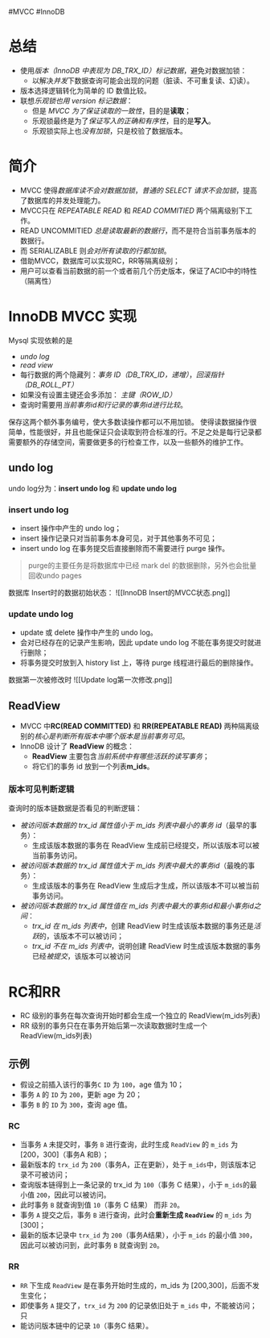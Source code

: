 #MVCC #InnoDB

# 总结
- 使用*版本（InnoDB 中表现为 DB_TRX_ID）标记数据*，避免对数据加锁：
	- 以解决*并发*下数据查询可能会出现的问题（脏读、不可重复读、幻读）。
- 版本选择逻辑转化为简单的 ID 数值比较。
- 联想*乐观锁也用 version 标记数据*：
	- 但是 *MVCC 为了保证读取的一致性*，目的是**读取**；
	- 乐观锁最终是为了*保证写入的正确和有序性*，目的是**写入**。
	- 乐观锁实际上也*没有加锁*，只是校验了数据版本。

# 简介
- MVCC 使得*数据库读不会对数据加锁*，*普通的 SELECT 请求不会加锁*，提高了数据库的并发处理能力。
- MVCC只在 *REPEATABLE READ* 和 *READ COMMITIED* 两个隔离级别下工作。
- READ UNCOMMITIED *总是读取最新的数据行*，而不是符合当前事务版本的数据行。
- 而 SERIALIZABLE 则*会对所有读取的行都加锁*。
- 借助MVCC，数据库可以实现RC，RR等隔离级别；
- 用户可以查看当前数据的前一个或者前几个历史版本，保证了ACID中的I特性（隔离性）

# InnoDB MVCC 实现
Mysql 实现依赖的是 
- *undo log* 
- *read view* 
- 每行数据的两个隐藏列：*事务 ID（DB_TRX_ID，递增）*，*回滚指针（DB_ROLL_PT）*
- 如果没有设置主键还会多添加： *主键（ROW_ID）*
- 查询时需要用*当前事务id和行记录的事务id进行比较*。

保存这两个额外事务编号，使大多数读操作都可以不用加锁。
使得读数据操作很简单，性能很好，并且也能保证只会读取到符合标准的行。不足之处是每行记录都需要额外的存储空间，需要做更多的行检查工作，以及一些额外的维护工作。

## undo log
undo log分为：**insert undo log** 和 **update undo log**
### insert undo log
- insert 操作中产生的 undo log；
- insert 操作记录只对当前事务本身可见，对于其他事务不可见；
- insert undo log 在事务提交后直接删除而不需要进行 purge 操作。

> purge的主要任务是将数据库中已经 mark del 的数据删除，另外也会批量回收undo pages

数据库 Insert时的数据初始状态：
![[InnoDB Insert的MVCC状态.png]]

### update undo log

- update 或 delete 操作中产生的 undo log。
- 会对已经存在的记录产生影响，因此 update undo log 不能在事务提交时就进行删除；
- 将事务提交时放到入 history list 上，等待 purge 线程进行最后的删除操作。

数据第一次被修改时
![[Update log第一次修改.png]]

## ReadView
 - MVCC 中**RC(READ COMMITTED)** 和 **RR(REPEATABLE READ)** 两种隔离级别的*核心是判断所有版本中哪个版本是当前事务可见*。
 - InnoDB 设计了 **ReadView** 的概念：
	 -  **ReadView** 主要包含*当前系统中有哪些活跃的读写事务*；
	 - 将它们的事务 id 放到一个列表**m_ids**。

### 版本可见判断逻辑
查询时的版本链数据是否看见的判断逻辑：
- *被访问版本数据的 trx_id 属性值小于 m_ids 列表中最小的事务 id*（最早的事务）：
	- 生成该版本数据的事务在 ReadView 生成前已经提交，所以该版本可以被当前事务访问。
- *被访问版本数据的 trx_id 属性值大于 m_ids 列表中最大的事务id*（最晚的事务）：
	- 生成该版本的事务在 ReadView 生成后才生成，所以该版本不可以被当前事务访问。
- *被访问版本数据的 trx_id 属性值在 m_ids 列表中最大的事务id和最小事务id之间*：
	- *trx_id 在 m_ids 列表中*，创建 ReadView 时生成该版本数据的事务还是*活跃*的，该版本不可以被访问；
	- *trx_id 不在 m_ids 列表中*，说明创建 ReadView 时生成该版本数据的事务已经*被提交*，该版本可以被访问

# RC和RR
- RC 级别的事务在每次查询开始时都会生成一个独立的 ReadView(m_ids列表)
- RR 级别的事务只在在事务开始后第一次读取数据时生成一个 ReadView(m_ids列表)

## 示例
- 假设之前插入该行的事务`C` `ID` 为 `100`，age 值为 10；
- 事务 `A` 的 `ID` 为 `200`，更新 age 为 20；
- 事务 `B` 的 `ID` 为 `300`，查询 age 值。

### RC
- 当事务 `A` 未提交时，事务 `B` 进行查询，此时生成 `ReadView` 的 `m_ids` 为 [200，300]（事务A 和B）；
- 最新版本的 `trx_id` 为 `200`（事务A，正在更新），处于 `m_ids`中，则该版本记录不可被访问；
- 查询版本链得到上一条记录的 trx_id 为 `100`（事务 C 结果），小于 `m_ids`的最小值 `200`，因此可以被访问。
- 此时事务 `B` 就查询到值 `10`（事务 C 结果） 而非 `20`。
- 事务 `A` 提交之后，事务 `B` 进行查询，此时会**重新生成 `ReadView`** 的 `m_ids` 为 [300]；
- 最新的版本记录中 `trx_id` 为 `200`（事务A结果），小于 `m_ids` 的最小值 `300`，因此可以被访问到，此时事务 `B` 就查询到 `20`。

### RR
- `RR` 下生成 `ReadView` 是在事务开始时生成的，m_ids 为 [200,300]，后面不发生变化；
- 即使事务 `A` 提交了，`trx_id` 为 `200` 的记录依旧处于 `m_ids` 中，不能被访问；只
- 能访问版本链中的记录 `10`（事务C 结果）。